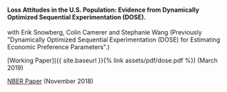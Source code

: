 ---
---

#### Loss Attitudes in the U.S. Population: Evidence from Dynamically Optimized Sequential Experimentation (DOSE).

with Erik Snowberg, Colin Camerer and Stephanie Wang
(Previously "Dynamically Optimized Sequential Experimentation (DOSE) for Estimating Economic Preference Parameters".)

[Working Paper]({{ site.baseurl }}{% link assets/pdf/dose.pdf %}) (March 2019)

[NBER Paper](https://www.nber.org/papers/w25072) (November 2018)
